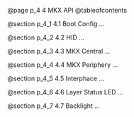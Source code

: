 @page p_4 4 MKX API
@tableofcontents

@section p_4_1 4.1 Boot Config
...

@section p_4_2 4.2 HID
...

@section p_4_3 4.3 MKX Central
...

@section p_4_4 4.4 MKX Periphery
...

@section p_4_5 4.5 Interphace
...

@section p_4_6 4.6 Layer Status LED
...

@section p_4_7 4.7 Backlight
...